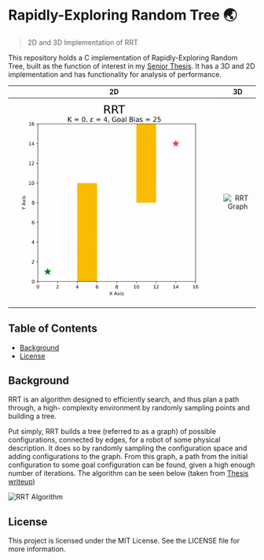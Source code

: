 # Rapidly-Exploring Random Tree :earth_asia:
> 2D and 3D Implementation of RRT 

This repository holds a C implementation of Rapidly-Exploring Random Tree, built as the function of interest in my [Senior Thesis](https://github.com/AnthonyKenny98/Thesis). It has a 3D and 2D implementation and has functionality for analysis of performance.

2D                                 | 3D
:---------------------------------:|:------------------------------:
![RRT_Graph2D](doc/RRT2D.gif)| ![RRT Graph](doc/RRT3D2.gif)


## Table of Contents
+ [Background](#background)
+ [License](#license)

## <a name=background></a>Background
RRT is an algorithm designed to efficiently search, and thus plan a path through, a high- complexity environment by randomly sampling points and building a tree.

Put simply, RRT builds a tree (referred to as a graph) of possible configurations, connected by edges, for a robot of some physical description. It does so by randomly sampling the configuration space and adding configurations to the graph. From this graph, a path from the initial configuration to some goal configuration can be found, given a high enough number of iterations. The algorithm can be seen below (taken from [Thesis writeup](https://github.com/AnthonyKenny98/Thesis/blob/master/Writeups/4_Report/obj/report.pdf))

![RRT Algorithm](doc/algorithm)


## <a name=license></a>License

This project is licensed under the MIT License. See the LICENSE file for more information.
